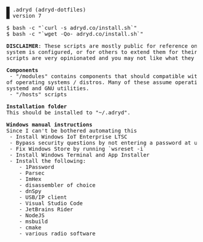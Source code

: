 <pre>
█ .adryd (adryd-dotfiles)
█ version 7

$ bash -c "`curl -s adryd.co/install.sh`"
$ bash -c "`wget -Qo- adryd.co/install.sh`"

<b>DISCLAIMER</b>: These scripts are mostly public for reference on how my 
system is configured, or for others to extend them for their own use. These 
scripts are very opinionated and you may not like what they do.

<b>Components</b>
 - "/modules" contains components that should compatible with 2 or more families
of operating systems / distros. Many of these assume operating systems with
systemd and GNU utilities.
 - "/hosts" scripts 

<b>Installation folder</b>
This should be installed to "~/.adryd".

<b>Windows manual instructions</b>
Since I can't be bothered automating this
 - Install Windows IoT Enterprise LTSC
 - Bypass security questions by not entering a password at user creation stage
 - Fix Windows Store by running `wsreset -i`
 - Install Windows Terminal and App Installer
 - Install the following:
    - 1Password
    - Parsec
    - ImHex
    - disassembler of choice
    - dnSpy
    - USB/IP client
    - Visual Studio Code
    - JetBrains Rider
    - NodeJS
    - msbuild
    - cmake
    - various radio software
